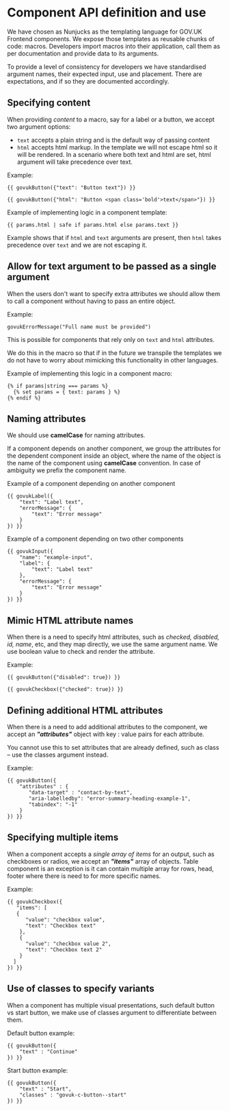 
# Component API definition and use
We have chosen as Nunjucks as the templating language for GOV.UK Frontend components. We expose those templates as reusable chunks of code: macros. Developers import macros into their application, call them as per documentation and provide data to its arguments.

To provide a level of consistency for developers we have standardised argument names, their expected input, use and placement. There are expectations, and  if so they are documented accordingly.

## Specifying content
When providing *content* to a macro, say for a label or a button, we accept two argument options:

 - `text` accepts a plain string and is the default way of passing content
 - `html` accepts html markup. In the template we will not escape html so it will be rendered. In a scenario where both text and html are set, html argument will take precedence over text.

Example:

`{{ govukButton({"text": "Button text"}) }}`

`{{ govukButton({"html": "Button <span class='bold'>text</span>"}) }}`

Example of implementing logic in a component template:

`{{ params.html | safe if params.html else params.text }}`

Example shows that if `html` and `text` arguments are present, then `html` takes precedence over `text` and we are not escaping it.

## Allow for text argument to be passed as a single argument
When the users don't want to specify extra attributes we should allow them to call a component without having to pass an entire object.

Example:

`govukErrorMessage("Full name must be provided")`

This is possible for components that rely only on `text` and `html` attributes.

We do this in the macro so that if in the future we transpile the templates we do not have to worry about mimicking this functionality in other languages.

Example of implementing this logic in a component macro:
```
{% if params|string === params %}
  {% set params = { text: params } %}
{% endif %}
```

## Naming attributes
We should use **camelCase** for naming attributes.

If a component depends on another component, we group the attributes for the dependent component inside an object, where the name of the object is the name of the component using **camelCase** convention. In case of ambiguity we prefix the component name.

Example of a component depending on another component
```
{{ govukLabel({
	"text": "Label text",
	"errorMessage": {
		"text": "Error message"
	}
}) }}
```

Example of a component depending on two other components
```
{{ govukInput({
	"name": "example-input",
	"label": {
		"text": "Label text"
	},
	"errorMessage": {
		"text": "Error message"
	}
}) }}
```

## Mimic HTML attribute names
When there is a need to specify html attributes, such as *checked, disabled, id, name*, etc, and they map directly, we use the same argument name. We use boolean value to check and render the attribute.

Example:

`{{ govukButton({"disabled": true}) }}`

`{{ govukCheckbox({"checked": true}) }}`


## Defining additional HTML attributes
When there is a need to add additional attributes to the component, we accept an ***"attributes"*** object with key : value pairs for each attribute.

You cannot use this to set attributes that are already defined, such as class – use the classes argument instead.

Example:
```
{{ govukButton({
	"attributes" : {
	   "data-target" : "contact-by-text",
	   "aria-labelledby": "error-summary-heading-example-1",
	   "tabindex": "-1"
	}
}) }}
```

## Specifying multiple items
When a component accepts a *single array of items* for an output, such as checkboxes or radios, we accept an ***"items"*** array of objects.  Table component is an exception is it can contain multiple array for rows, head, footer where there is need to for more specific names.

Example:
```
{{ govukCheckbox({
   "items": [
   {
      "value": "checkbox value",
      "text": "Checkbox text"
    },
    {
      "value": "checkbox value 2",
      "text": "Checkbox text 2"
    }
  ]
}) }}
```
## Use of classes to specify variants
When a component has multiple visual presentations, such default button vs start button, we make use of classes argument to differentiate between them.

Default button example:
```
{{ govukButton({
	"text" : "Continue"
}) }}
```
Start button example:
```
{{ govukButton({
	"text" : "Start",
	"classes" : "govuk-c-button--start"
}) }}
```

